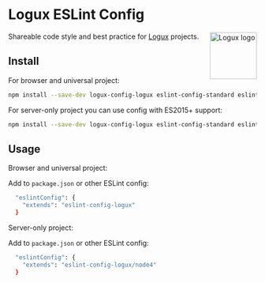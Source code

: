 # Logux ESLint Config

<img align="right" width="95" height="95" title="Logux logo"
     src="https://cdn.rawgit.com/logux/logux/master/logo.svg">

Shareable code style and best practice for [Logux] projects.

[Logux]: https://github.con/logux/logux

## Install

For browser and universal project:

```sh
npm install --save-dev logux-config-logux eslint-config-standard eslint-plugin-promise eslint-plugin-es5 eslint-plugin-standard eslint
```

For server-only project you can use config with ES2015+ support:

```sh
npm install --save-dev logux-config-logux eslint-config-standard eslint-plugin-promise eslint-plugin-node eslint-plugin-standard eslint
```

## Usage

Browser and universal project:

Add to `package.json` or other ESLint config:

```sh
  "eslintConfig": {
    "extends": "eslint-config-logux"
  }
```

Server-only project:

Add to `package.json` or other ESLint config:

```sh
  "eslintConfig": {
    "extends": "eslint-config-logux/node4"
  }
```
